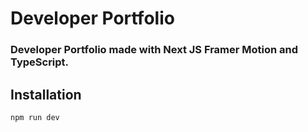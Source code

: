 # Developer Portfolio

### Developer Portfolio made with Next JS Framer Motion and TypeScript.


## Installation

```bash
npm run dev
```
